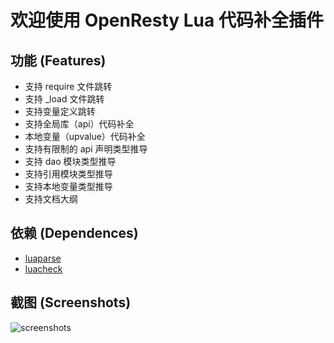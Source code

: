 # 欢迎使用 OpenResty Lua 代码补全插件

## 功能 (Features)

* 支持 require 文件跳转
* 支持 _load 文件跳转
* 支持变量定义跳转
* 支持全局库（api）代码补全
* 本地变量（upvalue）代码补全
* 支持有限制的 api 声明类型推导
* 支持 dao 模块类型推导
* 支持引用模块类型推导
* 支持本地变量类型推导
* 支持文档大纲

## 依赖 (Dependences)

* [luaparse](https://github.com/fstirlitz/luaparse)
* [luacheck](https://github.com/mpeterv/luacheck)

## 截图 (Screenshots)

![screenshots](https://raw.githubusercontent.com/killsen/openresty-vsce/master/images/screenshots.png)

